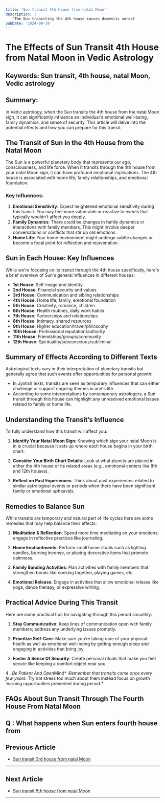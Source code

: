 ```yaml
---
title: 'Sun transit 4th house from natal Moon'
description: |
   "The Sun transiting the 4th house causes domestic unrest
pubDate: '2024-09-19'
---
```


# The Effects of Sun Transit 4th House from Natal Moon in Vedic Astrology

## Keywords: Sun transit, 4th house, natal Moon, Vedic astrology

## Summary:
In Vedic astrology, when the Sun transits the 4th house from the natal Moon sign, it can significantly influence an individual's emotional well-being, family dynamics, and sense of security. This article will delve into the potential effects and how you can prepare for this transit.

## The Transit of Sun in the 4th House from the Natal Moon

The Sun is a powerful planetary body that represents our ego, consciousness, and life force. When it transits through the 4th house from your natal Moon sign, it can have profound emotional implications. The 4th house is associated with home life, family relationships, and emotional foundation.

### Key Influences:
1. **Emotional Sensitivity**: Expect heightened emotional sensitivity during this transit. You may feel more vulnerable or reactive to events that typically wouldn't affect you deeply.
2. **Family Dynamics**: There could be changes in family dynamics or interactions with family members. This might involve deeper conversations or conflicts that stir up old emotions.
3. **Home Life**: Your home environment might undergo subtle changes or become a focal point for reflection and rejuvenation.

## Sun in Each House: Key Influences

While we're focusing on its transit through the 4th house specifically, here's a brief overview of Sun's general influences in different houses:

- **1st House**: Self-image and identity
- **2nd House**: Financial security and values
- **3rd House**: Communication and sibling relationships
- **4th House**: Home life, family, emotional foundation
- **5th House**: Creativity, romance, children
- **6th House**: Health routines, daily work habits
- **7th House**: Partnerships and relationships
- **8th House**: Intimacy, shared resources
- **9th House**: Higher education/travel/philosophy
- **10th House**: Professional reputation/authority
- **11th House**: Friendships/groups/community
- **12th House:** Spirituality/subconscious/subliminal

## Summary of Effects According to Different Texts

Astrological texts vary in their interpretation of planetary transits but generally agree that such events offer opportunities for personal growth:

* In Jyotish texts, transits are seen as temporary influences that can either challenge or support ongoing themes in one's life.
* According to some interpretations by contemporary astrologers, a Sun transit through this house can highlight any unresolved emotional issues related to family or home life.

## Understanding the Transit’s Influence

To fully understand how this transit will affect you:

1. **Identify Your Natal Moon Sign**:
   Knowing which sign your natal Moon is in is crucial because it sets up where each house begins in your birth chart.

2. **Consider Your Birth Chart Details**:
   Look at what planets are placed in either the 4th house or its related areas (e.g., emotional centers like 8th and 12th houses).

3. **Reflect on Past Experiences**:
   Think about past experiences related to similar astrological events or periods when there have been significant family or emotional upheavals.

## Remedies to Balance Sun

While transits are temporary and natural part of life cycles here are some remedies that may help balance their effects:

1. **Meditation & Reflection**:
   Spend more time meditating on your emotions; engage in reflective practices like journaling.
   
2. **Home Enchantments**:
   Perform small home rituals such as lighting candles, burning incense, or placing decorative items that promote calmness.

3. **Family Bonding Activities**:
   Plan activities with family members that strengthen bonds like cooking together, playing games, etc.

4. **Emotional Release**:
   Engage in activities that allow emotional release like yoga, dance therapy, or expressive writing.

## Practical Advice During This Transit

Here are some practical tips for navigating through this period smoothly:

1. **Stay Communicative**:
    Keep lines of communication open with family members; address any underlying issues promptly.
    
2. **Prioritize Self-Care**:
    Make sure you’re taking care of your physical health as well as emotional well-being by getting enough sleep and engaging in activities that bring joy.
    
3. **Foster A Sense Of Security**:
    Create personal rituals that make you feel secure like keeping a comfort object near you.

4 .  *Be Patient And Open*Mind* :*Remember that transits come once every few years.* Try not stress too much about them instead focus on growth learning opportunities presented during period.*


## FAQs About Sun Transit Through The Fourth House From Natal Moon


Q : What happens when Sun enters fourth house from
---

## Previous Article
- [Sun transit 3rd house from natal Moon](200103_Sun_transit_3rd_house_from_natal_Moon.md)

---

## Next Article
- [Sun transit 5th house from natal Moon](200105_Sun_transit_5th_house_from_natal_Moon.md)

---
